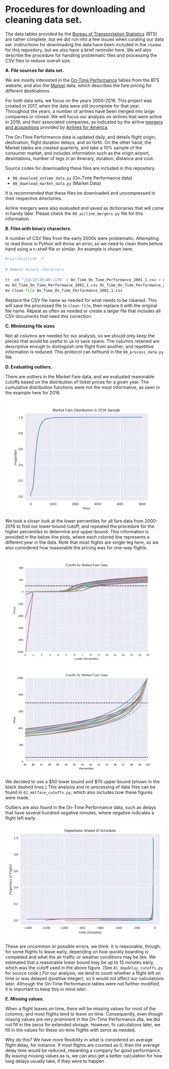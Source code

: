 
# Procedures for downloading and cleaning data set.

The data tables provided by the <a href="https://www.bts.dot.gov/">Bureau of Transportation Statistics</a> (BTS) are rather complete, but we did run into a few issues when curating our data set. Instructions for downloading the data have been included in the <code>readme</code> for this repository, but we also have a brief reminder here. We will also describe the procedure for handling problematic files and processing the CSV files to reduce overall size.

<b>A. File sources for data set.</b>

We are mostly interested in the <a href = 'https://www.transtats.bts.gov/DatabaseInfo.asp?DB_ID=125'>On-Time Performance</a> tables from the BTS website, and also the <a href="https://www.transtats.bts.gov/tables.asp?db_id=125&DB_Name=Airline%20Origin%20and%20Destination%20Survey%20%28DB1B%29#">Market</a> data, which describes the fare pricing for different destinations. 

For both data sets, we focus on the years 2000-2016. This project was created in 2017, when the data were still incomplete for that year. Throughout the years, a number of airlines have been merged into large companies or closed. We will focus our analysis on airlines that were active in 2016, and their associated companies, as indicated by the airline <a href="http://www.airlines.org/dataset/u-s-airline-mergers-and-acquisitions/">mergers and acquisitions</a> provided by <a href="http://airlines.org">Airlines for America</a>.

The On-Time Performance data is updated daily, and details flight origin, destination, flight duration delays, and so forth. On the other hand, the Market tables are created quarterly, and take a 10% sample of the consumer market, and includes information such as the origin airport, desintations, number of legs in an itinerary, duration, distance and cost.

Source codes for downloading these files are included in this repository.
<ul>
  <li><code>00_download_ontime_data.py</code> (On-Time Performance data)</li>
  <li><code>00_download_market_data.py</code> (Market Data)</li>
</ul>

It is recommended that these files be downloaded and uncompressed in their respective directories.

Airline mergers were also evaluated and saved as dictionaries that will come in handy later. Please check the <code>00_airline_mergers.py</code> file for this information.

<b>B. Files with binary characters.</b>

A number of CSV files from the early 2000s were problematic. Attempting to read these in Python will throw an error, so we need to clean them before hand using a c-shell file or similar. An example is shown here:


```python
#!usr/bin/tcsh -f

# Remove binary characters

tr -cd '\11\12\15\40-\176' < On_Time_On_Time_Performance_2001_1.csv > clean-file
mv On_Time_On_Time_Performance_2001_1.csv On_Time_On_Time_Performance_2001_1.bak
mv clean-file On_Time_On_Time_Performance_2001_1.csv
```

Replace the CSV file name as needed for what needs to be cleaned. This will save the processed file to <code>clean-file</code>, then replace it with the original file name. Repeat as often as needed or create a larger file that includes all CSV documents that need this correction.

<b>C. Minimizing file sizes</b>

Not all columns are needed for our analysis, so we should only keep the pieces that would be useful to us to save space.
The columns retained are descriptive enough to distinguish one flight from another, and repetitive information is reduced. This protocol can befound in the <code>00_process_data.py</code> file.

<b>D. Evaluating outliers.</b>

There are outliers in the Market Fare data, and we evaluated reasonable cutoffs based on the distribution of ticket prices for a given year. The cumulative distribution functions were not the most informative, as seen in the example here for 2016.

<center>
<img src="figures/full_ecdf.png">
</center>

We took a closer look at the lower percentiles for all fare data from 2000-2016 to find our lower-bound cutoff, and repeated the procedure for the higher percentiles to determine and upper-bound. This information is provided in the below line plots, where each colored line represents a different year in the data. Note that most flights are single-leg here, so we also considered how reasonable the pricing was for one-way flights. 

<center>
<img src="figures/fare_lower.png">
<br>
<img src="figures/fare_upper.png">
</center>

We decided to use a \$50 lower bound and \$70 upper bound (shown in the black dashed lines.) This analysis and re-processing of data files can be found in <code>01_mktfare_cutoffs.py</code>, which also includes how these figures were made.

Outliers are also found in the On-Time Performance data, such as delays that have several hundred negative minutes, where negative indicates a flight left early. 
<center>
<img src="figures/early_dep.png">
</center>

These are uncommon or possible errors, we think. It is reasonable, though, for some flights to leave early, depending on how quickly boarding is completed and what the air traffic or weather conditions may be like. We estimated that a reasonable lower bound may be up to 15 minutes early, which was the cutoff used in the above figure. (See <code>01_depdelay_cutoffs.py</code> for source code.) For our analysis, we tend to count whether a flight left on time or was delayed (positive integer), so it would not affect our calculations later. Although the On-Time Performance tables were not further modified, it is important to keep this in mind later.

<b>E. Missing values.</b>

When a flight leaves on time, there will be missing values for most of the columns, and most flights tend to leave on time. Consequently, even though missng values are very prominent in the On-Time Performance dta, we did not fill in the zeros for extended storage. However, fo calculations later, we fill in the values for these on-time flights with zeros as needed. 

Why do this? We have more flexibility in what is considered an average flight delay, for instance. If most flights are counted as 0, then the average delay time would be reduced, rewarding a company for good performance. By leaving missing values as is, we can also get a better calculation for how long delays usually take, if they were to happen.
